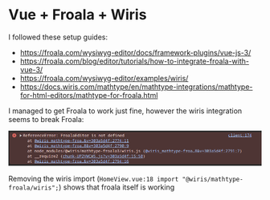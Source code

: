 # Vue + Froala + Wiris 

I followed these setup guides: 

* https://froala.com/wysiwyg-editor/docs/framework-plugins/vue-js-3/
* https://froala.com/blog/editor/tutorials/how-to-integrate-froala-with-vue-3/
* https://froala.com/wysiwyg-editor/examples/wiris/
* https://docs.wiris.com/mathtype/en/mathtype-integrations/mathtype-for-html-editors/mathtype-for-froala.html

I managed to get Froala to work just fine, however the wiris integration seems to break Froala: 

![error image](error.png)

Removing the wiris import (`HomeView.vue:18 import "@wiris/mathtype-froala/wiris";`) shows that froala itself is working 


